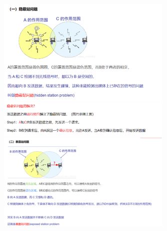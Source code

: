 ![image-20231112171932717](assets/image-20231112171932717.png)
![image-20231112171942530](assets/image-20231112171942530.png)
![image-20231112171952703](assets/image-20231112171952703.png)